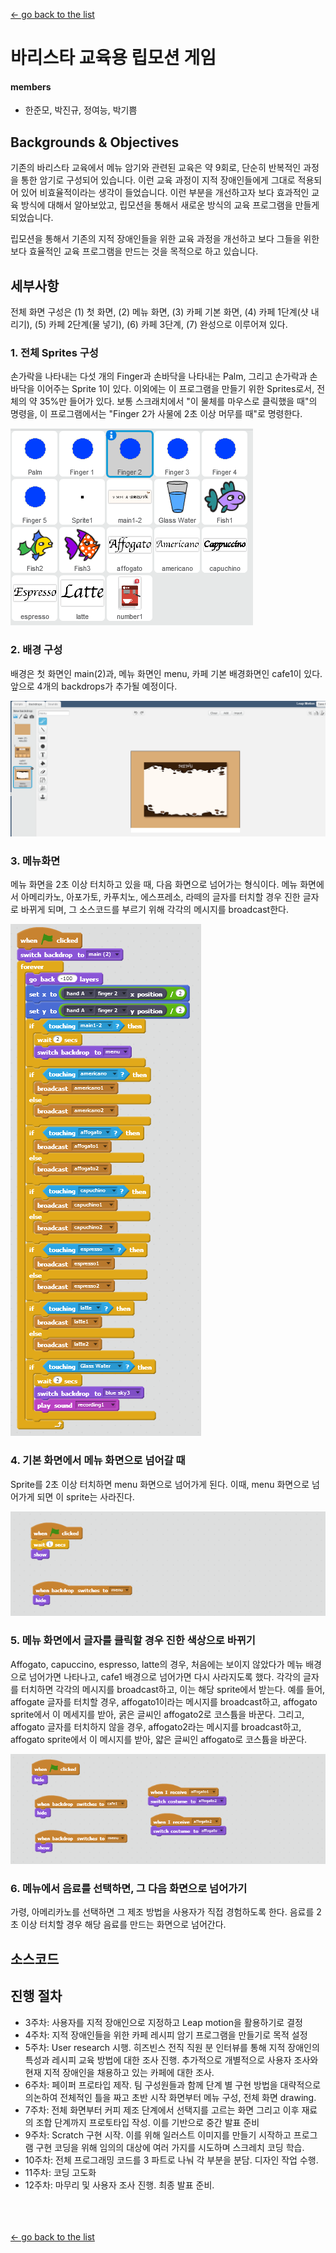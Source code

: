 [← go back to the list](https://HandongHCI.github.io/StudentProjects/HCI2019S)

# 바리스타 교육용 립모션 게임

#### members
- 한준모, 박진규, 정여능, 박기쁨

## Backgrounds & Objectives
기존의 바리스타 교육에서 메뉴 암기와 관련된 교육은 약 9회로, 단순히 반복적인 과정을 통한 암기로 구성되어 있습니다. 이런 교육 과정이 지적 장애인들에게 그대로 적용되어 있어 비효율적이라는 생각이 들었습니다. 이런 부분을 개선하고자 보다 효과적인 교육 방식에 대해서 알아보았고, 립모션을 통해서 새로운 방식의 교육 프로그램을 만들게 되었습니다.

립모션을 통해서 기존의 지적 장애인들을 위한 교육 과정을  개선하고 보다 그들을 위한 보다 효율적인 교육 프로그램을 만드는 것을 목적으로 하고 있습니다.


## 세부사항
전체 화면 구성은 (1) 첫 화면, (2) 메뉴 화면, (3) 카페 기본 화면, (4) 카페 1단계(샷 내리기), (5) 카페 2단계(물 넣기), (6) 카페 3단계, (7) 완성으로 이루어져 있다.

### 1. 전체 Sprites 구성
손가락을 나타내는 다섯 개의 Finger과 손바닥을 나타내는 Palm, 그리고 손가락과 손바닥을 이어주는 Sprite 1이 있다. 이외에는 이 프로그램을 만들기 위한 Sprites로서, 전체의 약 35%만 들어가 있다. 보통 스크래치에서 "이 물체를 마우스로 클릭했을 때"의 명령을, 이 프로그램에서는 "Finger 2가 사물에 2초 이상 머무를 때"로 명령한다.

![](img/1.png)

### 2. 배경 구성
배경은 첫 화면인 main(2)과, 메뉴 화면인 menu, 카페 기본 배경화면인 cafe1이 있다. 앞으로 4개의 backdrops가 추가될 예정이다.

![](img/2.png)

### 3. 메뉴화면
메뉴 화면을 2초 이상 터치하고 있을 때, 다음 화면으로 넘어가는 형식이다. 메뉴 화면에서 아메리카노, 아포가토, 카푸치노, 에스프레소, 라떼의 글자를 터치할 경우 진한 글자로 바뀌게 되며, 그 소스코드를 부르기 위해 각각의 메시지를 broadcast한다.

![](img/3.png)


### 4. 기본 화면에서 메뉴 화면으로 넘어갈 때
Sprite를 2초 이상 터치하면 menu 화면으로 넘어가게 된다. 이때, menu 화면으로 넘어가게 되면 이 sprite는 사라진다.

![](img/4.png)

### 5. 메뉴 화면에서 글자를 클릭할 경우 진한 색상으로 바뀌기
Affogato, capuccino, espresso, latte의 경우, 처음에는 보이지 않았다가 메뉴 배경으로 넘어가면 나타나고, cafe1 배경으로 넘어가면 다시 사라지도록 했다. 각각의 글자를 터치하면 각각의 메시지를 broadcast하고, 이는 해당 sprite에서 받는다. 예를 들어, affogate 글자를 터치할 경우, affogato1이라는 메시지를 broadcast하고, affogato sprite에서 이 메세지를 받아, 굵은 글씨인 affogato2로 코스튬을 바꾼다. 그리고, affogato 글자를 터치하지 않을 경우, affogato2라는 메시지를 broadcast하고, affogato sprite에서 이 메시지를 받아, 얇은 글씨인 affogato로 코스튬을 바꾼다.

![](img/5.png)

### 6. 메뉴에서 음료를 선택하면, 그 다음 화면으로 넘어가기
가령, 아메리카노를 선택하면 그 제조 방법을 사용자가 직접 경험하도록 한다. 음료를 2초 이상 터치할 경우 해당 음료를 만드는 화면으로 넘어간다.

## 소스코드



## 진행 절차
- 3주차: 사용자를 지적 장애인으로 지정하고 Leap motion을 활용하기로 결정
- 4주차: 지적 장애인들을 위한 카페 레시피 암기 프로그램을 만들기로 목적 설정
- 5주차: User research 시행. 히즈빈스 전직 직원 분 인터뷰를 통해 지적 장애인의 특성과 레시피 교육 방법에 대한 조사 진행. 추가적으로 개별적으로 사용자 조사와 현재 지적 장애인을 채용하고 있는 카페에 대한 조사.
- 6주차: 페이퍼 프로타입 제작. 팀 구성원들과 함께 단계 별 구현 방법을 대략적으로 의논하여 전체적인 틀을 짜고 초반 시작 화면부터 메뉴 구성, 전체 화면 drawing.
- 7주차: 전체 화면부터 커피 제조 단계에서 선택지를 고르는 화면 그리고 이후 재료의 조합 단계까지 프로토타입 작성. 이를 기반으로 중간 발표 준비
- 9주차: Scratch 구현 시작. 이를 위해 일러스트 이미지를 만들기 시작하고 프로그램 구현 코딩을 위해 임의의 대상에 여러 가지를 시도하며 스크레치 코딩 학습.
- 10주차: 전체 프로그래밍 코드를 3 파트로 나눠 각 부분을 분담. 디자인 작업 수행. 
- 11주차: 코딩 고도화
- 12주차: 마무리 및 사용자 조사 진행. 최종 발표 준비.


<br><br><br>
[← go back to the list](https://HandongHCI.github.io/StudentProjects/HCI2019S)